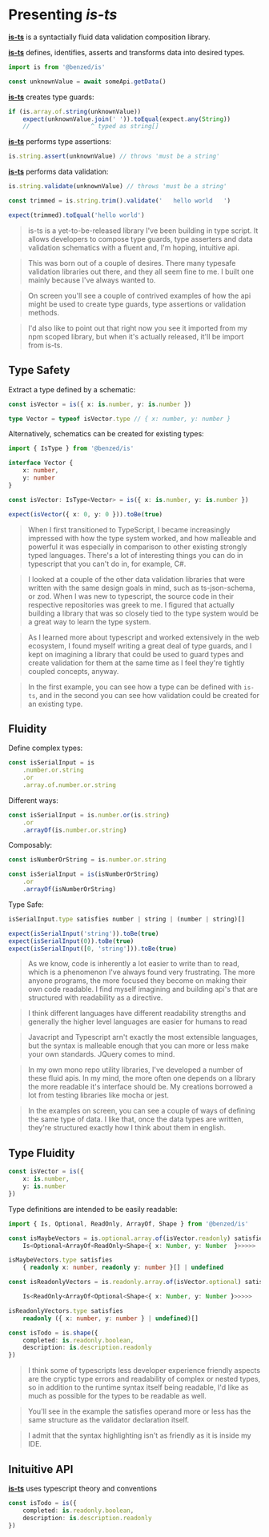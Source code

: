 # Presenting *is-ts*

**[is-ts](https://github.com/BenZed/benzed-ts/tree/is-presentation/packages/is)** is a syntactially fluid data validation composition library.

**[is-ts](https://github.com/BenZed/benzed-ts/tree/is-presentation/packages/is)** defines, identifies, asserts and transforms data into desired types.

```ts
import is from '@benzed/is'

const unknownValue = await someApi.getData()
```

**[is-ts](https://github.com/BenZed/benzed-ts/tree/is-presentation/packages/is)** creates type guards:

```ts
if (is.array.of.string(unknownValue))
    expect(unknownValue.join(' ')).toEqual(expect.any(String))
    //                 ^ typed as string[]
```

**[is-ts](https://github.com/BenZed/benzed-ts/tree/is-presentation/packages/is)** performs type assertions:

```ts
is.string.assert(unknownValue) // throws 'must be a string'
```

**[is-ts](https://github.com/BenZed/benzed-ts/tree/is-presentation/packages/is)** performs data validation:

```ts
is.string.validate(unknownValue) // throws 'must be a string'

const trimmed = is.string.trim().validate('   hello world   ')

expect(trimmed).toEqual('hello world')
```
> is-ts is a yet-to-be-released library I've been building in type script. It allows developers to compose type guards, type asserters and data validation schematics with a fluent and, I'm hoping, intuitive api.

> This was born out of a couple of desires. There many typesafe validation libraries out there, and they all seem fine to me. I built one mainly because I've always wanted to.

> On screen you'll see a couple of contrived examples of how the api might be used to create type guards, type assertions or validation methods.

> I'd also like to point out that right now you see it imported from my npm scoped library, but when it's actually released, it'll be import from is-ts.

## Type Safety

Extract a type defined by a schematic:
```ts
const isVector = is({ x: is.number, y: is.number })

type Vector = typeof isVector.type // { x: number, y: number }
```

Alternatively, schematics can be created for existing types:
```ts
import { IsType } from '@benzed/is'

interface Vector {
    x: number,
    y: number
}

const isVector: IsType<Vector> = is({ x: is.number, y: is.number })

expect(isVector({ x: 0, y: 0 })).toBe(true)
```

> When I first transitioned to TypeScript, I became increasingly impressed with how the type system worked, and how malleable and powerful it was especially in comparison to other existing strongly typed languages. There's a lot of interesting things you can do in typescript that you can't do in, for example, C#.

> I looked at a couple of the other data validation libraries that were written with the same design goals in mind, such as ts-json-schema, or zod. When I was new to typescript, the source code in their respective repositories was greek to me. I figured that actually building a library that was so closely tied to the type system would be a great way to learn the type system.

> As I learned more about typescript and worked extensively in the web ecosystem, I found myself writing a great deal of type guards, and I kept on imagining a library that could be used to guard types and create validation for them at the same time as I feel they're tightly coupled concepts, anyway.

> In the first example, you can see how a type can be defined with `is-ts`, and in the second you can see how validation could be created for an existing type.

## Fluidity

Define complex types:

```ts
const isSerialInput = is
    .number.or.string
    .or
    .array.of.number.or.string
```

Different ways:

```ts
const isSerialInput = is.number.or(is.string)
    .or
    .arrayOf(is.number.or.string)
```

Composably:

```ts
const isNumberOrString = is.number.or.string 

const isSerialInput = is(isNumberOrString)
    .or
    .arrayOf(isNumberOrString)
```

Type Safe:
```ts
isSerialInput.type satisfies number | string | (number | string)[]

expect(isSerialInput('string')).toBe(true)
expect(isSerialInput(0)).toBe(true)
expect(isSerialInput([0, 'string'])).toBe(true)
```

> As we know, code is inherently a lot easier to write than to read, which is a phenomenon I've always found very frustrating. The more anyone programs, the more focused they become on making their own code readable. I find myself imagining and building api's that are structured with readability as a directive.

> I think different languages have different readability strengths and generally the higher level languages are easier for humans to read

> Javacript and Typescript arn't exactly the most extensible languages, but the syntax is malleable enough that you can more or less make your own standards. JQuery comes to mind.

> In my own mono repo utility libraries, I've developed a number of these fluid apis. In my mind, the more often one depends on a library the more readable it's interface should be. My creations borrowed a lot from testing libraries like mocha or jest.

> In the examples on screen, you can see a couple of ways of defining the same type of data. I like that, once the data types are written, they're structured exactly how I think about them in english.

## Type Fluidity

```ts
const isVector = is({
    x: is.number,
    y: is.number
})
```

Type definitions are intended to be easily readable:

```ts
import { Is, Optional, ReadOnly, ArrayOf, Shape } from '@benzed/is'

const isMaybeVectors = is.optional.array.of(isVector.readonly) satisfies
    Is<Optional<ArrayOf<ReadOnly<Shape<{ x: Number, y: Number  }>>>>>

isMaybeVectors.type satisfies 
    { readonly x: number, readonly y: number }[] | undefined
```

```ts
const isReadonlyVectors = is.readonly.array.of(isVector.optional) satisfies

    Is<ReadOnly<ArrayOf<Optional<Shape<{ x: Number, y: Number }>>>>>

isReadonlyVectors.type satisfies 
    readonly ({ x: number, y: number } | undefined)[]
```

```ts
const isTodo = is.shape({
    completed: is.readonly.boolean,
    description: is.description.readonly
})
```

> I think some of typescripts less developer experience friendly aspects are the cryptic type errors and readability of complex or nested types, so in addition to the runtime syntax itself being readable, I'd like as much as possible for the types to be readable as well.

> You'll see in the example the satisfies operand more or less has the same structure as the validator declaration itself.

> I admit that the syntax highlighting isn't as friendly as it is inside my IDE.

## Inituitive API

**[is-ts](https://github.com/BenZed/benzed-ts/tree/is-presentation/packages/is)** uses typescript theory and conventions
```ts
const isTodo = is({
    completed: is.readonly.boolean,
    description: is.description.readonly
})
```
